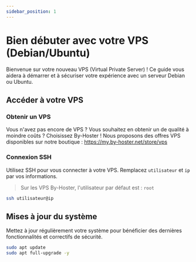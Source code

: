 ```yaml
---
sidebar_position: 1
---
```


# Bien débuter avec votre VPS (Debian/Ubuntu)

Bienvenue sur votre nouveau VPS (Virtual Private Server) ! Ce guide vous aidera à démarrer et à sécuriser votre expérience avec un serveur Debian ou Ubuntu.

## Accéder à votre VPS

### Obtenir un VPS
Vous n'avez pas encore de VPS ? Vous souhaitez en obtenir un de qualité à moindre coûts ?
Choisissez By-Hoster ! Nous proposons des offres VPS disponibles sur notre boutique : https://my.by-hoster.net/store/vps

### Connexion SSH

Utilisez SSH pour vous connecter à votre VPS. Remplacez `utilisateur` et `ip` par vos informations.
> Sur les VPS By-Hoster, l'utilisateur par défaut est : ``root``

```bash
ssh utilisateur@ip
```

## Mises à jour du système
Mettez à jour régulièrement votre système pour bénéficier des dernières fonctionnalités et correctifs de sécurité.

```bash
sudo apt update
sudo apt full-upgrade -y
```
